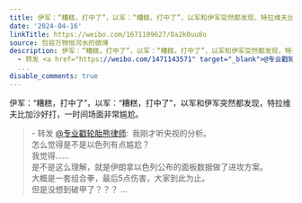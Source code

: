 ```yaml
---
title: 伊军：“糟糕，打中了”，以军：“糟糕，打中了”，以军和伊军突然都发现，特拉维夫比加沙好打，一时间场面非常尴尬。 - 转发 @专业戳轮胎熊律师:&ensp;我刚才听...
date: '2024-04-16'
linkTitle: https://weibo.com/1671109627/Oa2k0uu8o
source: 包容万物恒河水的微博
description: 伊军：“糟糕，打中了”，以军：“糟糕，打中了”，以军和伊军突然都发现，特拉维夫比加沙好打，一时间场面非常尴尬。<br><blockquote>
  - 转发 <a href="https://weibo.com/1471143571" target="_blank">@专业戳轮胎熊律师</a>: 我刚才听央视的分析。<br>怎么觉得是不是以色列有点尴尬？<br>我觉得……<br>是不是这么理解，就是伊朗拿以色列公布的面板数据做了进攻方案。<br>大概是一套组合拳，最后5点伤害，大家到此为止。<br>但是没想到破甲了？？？
  ...
disable_comments: true
---
```

伊军：“糟糕，打中了”，以军：“糟糕，打中了”，以军和伊军突然都发现，特拉维夫比加沙好打，一时间场面非常尴尬。<br><blockquote> - 转发 <a href="https://weibo.com/1471143571" target="_blank">@专业戳轮胎熊律师</a>: 我刚才听央视的分析。<br>怎么觉得是不是以色列有点尴尬？<br>我觉得……<br>是不是这么理解，就是伊朗拿以色列公布的面板数据做了进攻方案。<br>大概是一套组合拳，最后5点伤害，大家到此为止。<br>但是没想到破甲了？？？ ...